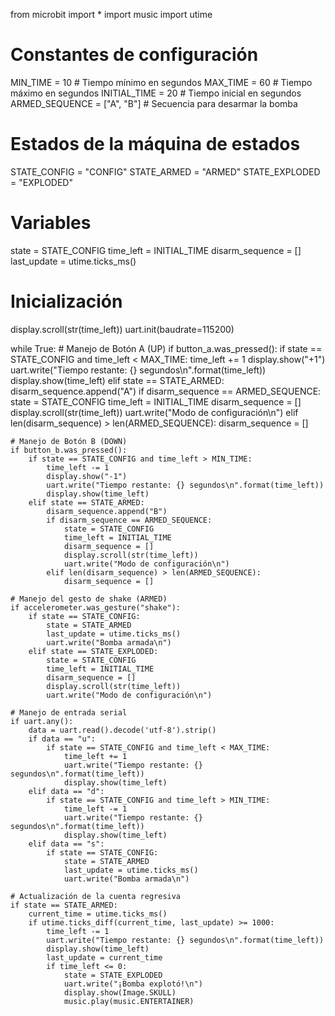 from microbit import *
import music
import utime

# Constantes de configuración
MIN_TIME = 10  # Tiempo mínimo en segundos
MAX_TIME = 60  # Tiempo máximo en segundos
INITIAL_TIME = 20  # Tiempo inicial en segundos
ARMED_SEQUENCE = ["A", "B"]  # Secuencia para desarmar la bomba

# Estados de la máquina de estados
STATE_CONFIG = "CONFIG"
STATE_ARMED = "ARMED"
STATE_EXPLODED = "EXPLODED"

# Variables
state = STATE_CONFIG
time_left = INITIAL_TIME
disarm_sequence = []
last_update = utime.ticks_ms()

# Inicialización
display.scroll(str(time_left))
uart.init(baudrate=115200)

while True:
    # Manejo de Botón A (UP)
    if button_a.was_pressed():
        if state == STATE_CONFIG and time_left < MAX_TIME:
            time_left += 1
            display.show("+1")
            uart.write("Tiempo restante: {} segundos\n".format(time_left))
            display.show(time_left)
        elif state == STATE_ARMED:
            disarm_sequence.append("A")
            if disarm_sequence == ARMED_SEQUENCE:
                state = STATE_CONFIG
                time_left = INITIAL_TIME
                disarm_sequence = []
                display.scroll(str(time_left))
                uart.write("Modo de configuración\n")
            elif len(disarm_sequence) > len(ARMED_SEQUENCE):
                disarm_sequence = []

    # Manejo de Botón B (DOWN)
    if button_b.was_pressed():
        if state == STATE_CONFIG and time_left > MIN_TIME:
            time_left -= 1
            display.show("-1")
            uart.write("Tiempo restante: {} segundos\n".format(time_left))
            display.show(time_left)
        elif state == STATE_ARMED:
            disarm_sequence.append("B")
            if disarm_sequence == ARMED_SEQUENCE:
                state = STATE_CONFIG
                time_left = INITIAL_TIME
                disarm_sequence = []
                display.scroll(str(time_left))
                uart.write("Modo de configuración\n")
            elif len(disarm_sequence) > len(ARMED_SEQUENCE):
                disarm_sequence = []

    # Manejo del gesto de shake (ARMED)
    if accelerometer.was_gesture("shake"):
        if state == STATE_CONFIG:
            state = STATE_ARMED
            last_update = utime.ticks_ms()
            uart.write("Bomba armada\n")
        elif state == STATE_EXPLODED:
            state = STATE_CONFIG
            time_left = INITIAL_TIME
            disarm_sequence = []
            display.scroll(str(time_left))
            uart.write("Modo de configuración\n")

    # Manejo de entrada serial
    if uart.any():
        data = uart.read().decode('utf-8').strip()
        if data == "u":
            if state == STATE_CONFIG and time_left < MAX_TIME:
                time_left += 1
                uart.write("Tiempo restante: {} segundos\n".format(time_left))
                display.show(time_left)
        elif data == "d":
            if state == STATE_CONFIG and time_left > MIN_TIME:
                time_left -= 1
                uart.write("Tiempo restante: {} segundos\n".format(time_left))
                display.show(time_left)
        elif data == "s":
            if state == STATE_CONFIG:
                state = STATE_ARMED
                last_update = utime.ticks_ms()
                uart.write("Bomba armada\n")

    # Actualización de la cuenta regresiva
    if state == STATE_ARMED:
        current_time = utime.ticks_ms()
        if utime.ticks_diff(current_time, last_update) >= 1000:
            time_left -= 1
            uart.write("Tiempo restante: {} segundos\n".format(time_left))
            display.show(time_left)
            last_update = current_time
            if time_left <= 0:
                state = STATE_EXPLODED
                uart.write("¡Bomba explotó!\n")
                display.show(Image.SKULL)
                music.play(music.ENTERTAINER)
